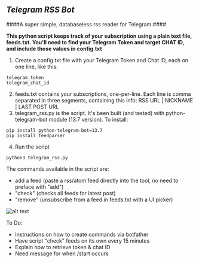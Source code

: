 *Telegram RSS Bot*
---

####A super simple, databaseless rss reader for Telegram.####

**This python script keeps track of your subscription using a plain text file, feeds.txt. You'll need to find your Telegram Token and target CHAT ID, and include those values in config.txt**

1. Create a config.txt file with your Telegram Token and Chat ID, each on one line, like this:

```
telegram_token
telegram_chat_id
```

2. feeds.txt contains your subscriptions, one-per-line. Each line is comma separated in three segments, containing this info: RSS URL | NICKNAME | LAST POST URL
3. telegram_rss.py is the script. It's been built (and tested) with python-telegram-bot module (13.7 version). To install:

```
pip install python-telegram-bot=13.7
pip install feedparser
```

4. Run the script

```
python3 telegram_rss.py
```

The commands available in the script are:
- add a feed (paste a rss/atom feed directly into the tool, no need to preface with "add")
- "check" (checks all feeds for latest post)
- "remove" (unsubscribe from a feed in feeds.txt with a UI picker)

![alt text](telegram_rss.GIF)

To Do:
- Instructions on how to create commands via botfather
- Have script "check" feeds on its own every 15 minutes
- Explain how to retrieve token & chat ID
- Need message for when /start occurs 